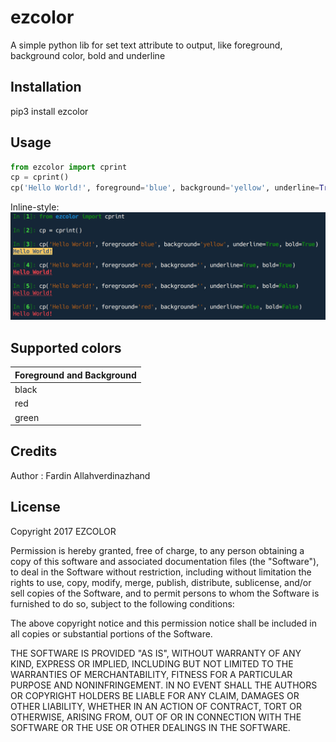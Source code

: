 
# ezcolor
A simple python lib for set text attribute to output, like foreground, background color, bold and underline
## Installation
pip3 install ezcolor
## Usage
```python
from ezcolor import cprint
cp = cprint()
cp('Hello World!', foreground='blue', background='yellow', underline=True, bold=True)
```
Inline-style: 
![alt text](https://github.com/0x0ptim0us/images/raw/master/image1.png "ezcolor 1")

## Supported colors
| Foreground and Background        | 
| ------------- |
| black     | yellow |
| red     | blue  |
| green | magenta |

## Credits
Author : Fardin Allahverdinazhand
## License
Copyright 2017 EZCOLOR

Permission is hereby granted, free of charge, to any person obtaining a copy of this software and associated documentation files (the "Software"), to deal in the Software without restriction, including without limitation the rights to use, copy, modify, merge, publish, distribute, sublicense, and/or sell copies of the Software, and to permit persons to whom the Software is furnished to do so, subject to the following conditions:

The above copyright notice and this permission notice shall be included in all copies or substantial portions of the Software.

THE SOFTWARE IS PROVIDED "AS IS", WITHOUT WARRANTY OF ANY KIND, EXPRESS OR IMPLIED, INCLUDING BUT NOT LIMITED TO THE WARRANTIES OF MERCHANTABILITY, FITNESS FOR A PARTICULAR PURPOSE AND NONINFRINGEMENT. IN NO EVENT SHALL THE AUTHORS OR COPYRIGHT HOLDERS BE LIABLE FOR ANY CLAIM, DAMAGES OR OTHER LIABILITY, WHETHER IN AN ACTION OF CONTRACT, TORT OR OTHERWISE, ARISING FROM, OUT OF OR IN CONNECTION WITH THE SOFTWARE OR THE USE OR OTHER DEALINGS IN THE SOFTWARE.

